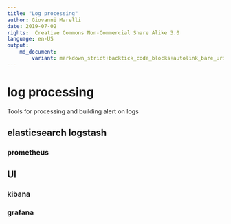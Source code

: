 ```yaml
---
title: "Log processing"
author: Giovanni Marelli
date: 2019-07-02
rights:  Creative Commons Non-Commercial Share Alike 3.0
language: en-US
output: 
	md_document:
		variant: markdown_strict+backtick_code_blocks+autolink_bare_uris+markdown_github
---
```


# log processing

Tools for processing and building alert on logs

## elasticsearch logstash

### prometheus

## UI

### kibana

### grafana
